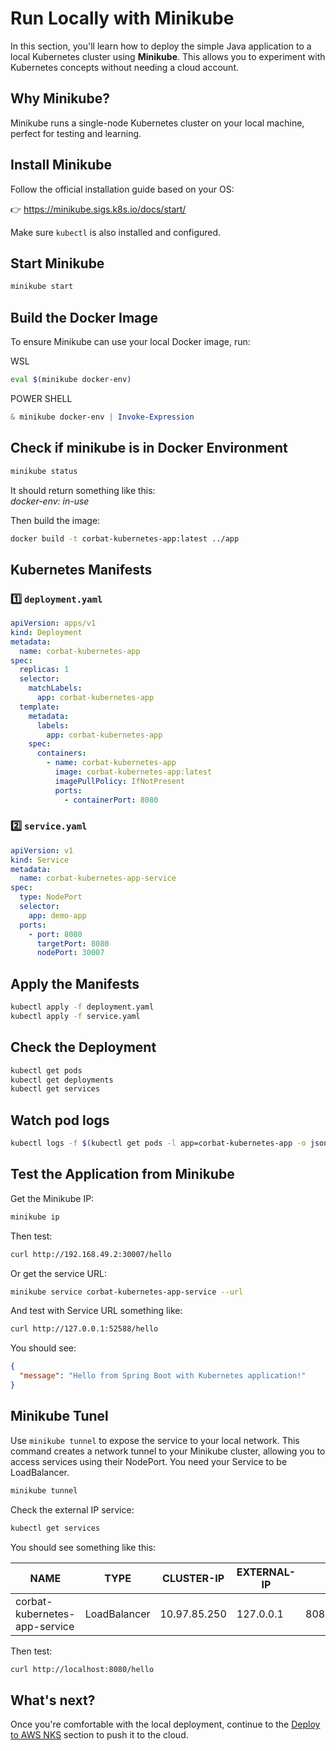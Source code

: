 # Run Locally with Minikube

In this section, you'll learn how to deploy the simple Java application to a local Kubernetes cluster using **Minikube**. This allows you to experiment with Kubernetes concepts without needing a cloud account.

## Why Minikube?

Minikube runs a single-node Kubernetes cluster on your local machine, perfect for testing and learning.

## Install Minikube

Follow the official installation guide based on your OS:

👉 https://minikube.sigs.k8s.io/docs/start/

Make sure `kubectl` is also installed and configured.

## Start Minikube
```bash
minikube start
```

## Build the Docker Image

To ensure Minikube can use your local Docker image, run:

WSL
```bash
eval $(minikube docker-env)
```
POWER SHELL
```powershell
& minikube docker-env | Invoke-Expression
```


## Check if minikube is in Docker Environment
```bash
minikube status
```
It should return something like this:</br>
*docker-env: in-use*

Then build the image:

```bash
docker build -t corbat-kubernetes-app:latest ../app
```

## Kubernetes Manifests

### 1️⃣ `deployment.yaml`

```yaml
apiVersion: apps/v1
kind: Deployment
metadata:
  name: corbat-kubernetes-app
spec:
  replicas: 1
  selector:
    matchLabels:
      app: corbat-kubernetes-app
  template:
    metadata:
      labels:
        app: corbat-kubernetes-app
    spec:
      containers:
        - name: corbat-kubernetes-app
          image: corbat-kubernetes-app:latest
          imagePullPolicy: IfNotPresent
          ports:
            - containerPort: 8080
```

### 2️⃣ `service.yaml`

```yaml
apiVersion: v1
kind: Service
metadata:
  name: corbat-kubernetes-app-service
spec:
  type: NodePort
  selector:
    app: demo-app
  ports:
    - port: 8080
      targetPort: 8080
      nodePort: 30007
```

## Apply the Manifests

```bash
kubectl apply -f deployment.yaml
kubectl apply -f service.yaml
```

## Check the Deployment
```bash
kubectl get pods
kubectl get deployments
kubectl get services
```

## Watch pod logs
```bash
kubectl logs -f $(kubectl get pods -l app=corbat-kubernetes-app -o jsonpath='{.items[0].metadata.name}')
```


## Test the Application from Minikube

Get the Minikube IP:
```bash
minikube ip
```

Then test:
```bash
curl http://192.168.49.2:30007/hello
```

Or get the service URL:
```bash
minikube service corbat-kubernetes-app-service --url
```
And test with Service URL something like:
```bash
curl http://127.0.0.1:52588/hello
```

You should see:
```json
{
  "message": "Hello from Spring Boot with Kubernetes application!"
}
```

## Minikube Tunel
Use `minikube tunnel` to expose the service to your local network. This command creates a network tunnel to your Minikube cluster, allowing you to access services using their NodePort. You need your Service to be LoadBalancer.

```bash
minikube tunnel
```
Check the external IP service:
```bash
kubectl get services
```
You should see something like this:<br>

| NAME                           | TYPE          | CLUSTER-IP     | EXTERNAL-IP | PORT(S)           | AGE    |
|--------------------------------|---------------|----------------|-------------|-------------------|---------|
| corbat-kubernetes-app-service  | LoadBalancer  | 10.97.85.250   | 127.0.0.1   | 8080:31973/TCP    | 5m40s  |

Then test:
```bash
curl http://localhost:8080/hello
```

## What's next?

Once you're comfortable with the local deployment, continue to the [Deploy to AWS NKS](../aws-deployment/README.md) section to push it to the cloud.
